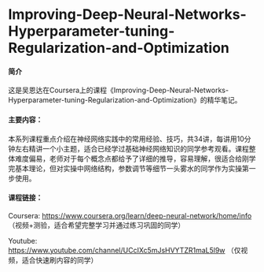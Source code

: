 # Improving-Deep-Neural-Networks-Hyperparameter-tuning-Regularization-and-Optimization

#### 简介

这是吴恩达在Coursera上的课程《Improving-Deep-Neural-Networks-Hyperparameter-tuning-Regularization-and-Optimization》的精华笔记。

#### 主要内容：

本系列课程重点介绍在神经网络实践中的常用经验、技巧，共34讲，每讲用10分钟左右精讲一个小主题，适合已经学过基础神经网络知识的同学参考观看。课程整体难度偏易，老师对于每个概念点都给予了详细的推导，容易理解，很适合给刚学完基本理论，但对实操中网络结构，参数调节等细节一头雾水的同学作为实操第一步使用。


#### 课程链接：

Coursera: https://www.coursera.org/learn/deep-neural-network/home/info （视频+测验，适合希望完整学习并通过练习巩固的同学）

Youtube: https://www.youtube.com/channel/UCcIXc5mJsHVYTZR1maL5l9w （仅视频，适合快速刷内容的同学）





